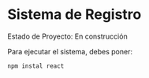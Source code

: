 <h1>Sistema de Registro</h1>

Estado de Proyecto: En construcción

Para ejecutar el sistema, debes poner:

```npm instal react```
